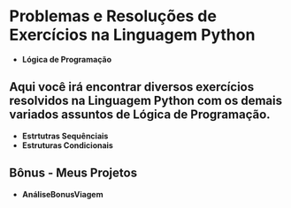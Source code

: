 # Problemas e Resoluções de Exercícios na Linguagem Python

* **Lógica de Programação**

## Aqui você irá encontrar diversos exercícios resolvidos na Linguagem Python com os demais variados assuntos de Lógica de Programação.

* **Estrtutras Sequênciais**
* **Estruturas Condicionais**

## Bônus - Meus Projetos

* **AnáliseBonusViagem**